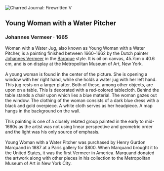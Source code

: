 <div class="artwork-of-the-day">
  <div class="container">
    <div class="img-wrapper">
      <img
        src="https://uploads6.wikiart.org/00180/images/johannes-vermeer/young-woman-with-a-water-pitcher.jpg!Large.jpg"
        alt="Charred Journal: Firewritten V" />
    </div>
    <div class="artwork-detail">
      <div class="artwork-origin"> 
        <h2 class="artwork-name">Young Woman with a Water Pitcher</h2>
        <h3 class="artist">
          Johannes Vermeer
                    ·  1665
        </h3>
      </div>
      <p class="description">
        <span class="artwork-description-text ng-binding" ng-bind-html="viewModel.ArtworkOfTheDay.Description | unsafe">Woman with a Water Jug, also known as Young Woman with a Water Pitcher, is a painting finished between 1660–1662 by the Dutch painter <a target="_blank" href="/en/johannes-vermeer">Johannes Vermeer</a> in the <a target="_blank" href="/en/artists-by-art-movement/baroque">Baroque</a> style. It is oil on canvas, 45.7cm x 40.6 cm, and is on display at the Metropolitan Museum of Art, New York.
<br>
<br>A young woman is found in the center of the picture. She is opening a window with her right hand, while she holds a water jug with her left hand. This jug rests on a larger platter. Both of these, among other objects, are upon on a table. This is decorated with a red-colored tablecloth. Behind the table stands a chair upon which lies a blue material. The woman gazes out the window. The clothing of the woman consists of a dark blue dress with a black and gold overpiece. A white cloth serves as her headpiece. A map hangs in the background on the wall.
<br>
<br>This painting is one of a closely related group painted in the early to mid-1660s as the artist was not using linear perspective and geometric order and the light was his only source of emphasis.
<br>
<br>Young Woman with a Water Pitcher was purchased by Henry Gurdon Marquand in 1887 at a Paris gallery for $800. When Marquand brought it to the United States, it was the first Vermeer in America. Marquand donated the artwork along with other pieces in his collection to the Metropolitan Museum of Art in New York City. </span>
                        <div class="text-shadow-container" ng-show="showShadow" style=""></div>
      </p>
    </div>
  </div>

</div>
